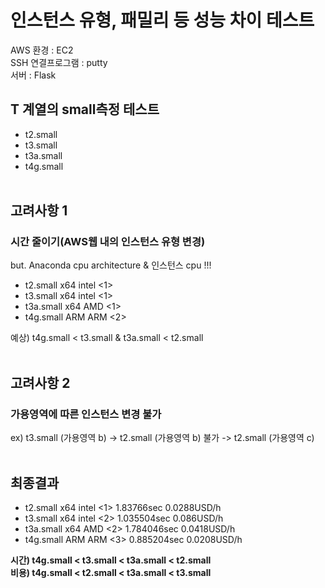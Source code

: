 # 인스턴스 유형, 패밀리 등 성능 차이 테스트
AWS 환경 : EC2 <br>
SSH 연결프로그램 : putty <br>
서버 : Flask <br>

## T 계열의 small측정 테스트
- t2.small <br>
- t3.small <br>
- t3a.small <br>
- t4g.small <br><br>

## 고려사항 1
### 시간 줄이기(AWS웹 내의 인스턴스 유형 변경) 

but. Anaconda cpu architecture & 인스턴스 cpu !!!

- t2.small x64 intel <1> <br>
- t3.small x64 intel <1> <br>
- t3a.small x64 AMD <1> <br>
- t4g.small ARM ARM <2> <br>


예상) t4g.small < t3.small & t3a.small < t2.small
<br><br>

## 고려사항 2
### 가용영역에 따른 인스턴스 변경 불가

ex) t3.small (가용영역 b) -> t2.small (가용영역 b) 불가 -> t2.small (가용영역 c)
<br><br>

## 최종결과

- t2.small x64 intel <1> 1.83766sec 0.0288USD/h <br>
- t3.small x64 intel <2> 1.035504sec 0.086USD/h <br>
- t3a.small x64 AMD <2> 1.784046sec 0.0418USD/h <br>
- t4g.small ARM ARM <3> 0.885204sec 0.0208USD/h <br>

<strong> 시간) t4g.small < t3.small < t3a.small < t2.small </strong> <br>
<strong> 비용) t4g.small < t2.small < t3a.small < t3.small </strong>
